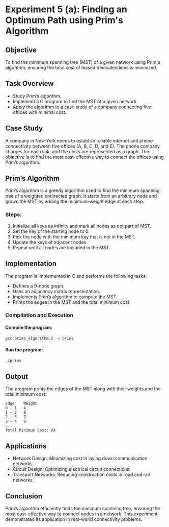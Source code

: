 # Experiment 5 (a): Finding an Optimum Path using Prim's Algorithm
## Objective
To find the minimum spanning tree (MST) of a given network using Prim's algorithm, ensuring the total cost of leased dedicated lines is minimized.
## Task Overview
- Study Prim’s algorithm.
- Implement a C program to find the MST of a given network.
- Apply the algorithm to a case study of a company connecting five offices with minimal cost.
## Case Study
A company in New York needs to establish reliable internet and phone connectivity between five offices (A, B, C, D, and E). The phone company charges for each link, and the costs are represented as a graph. The objective is to find the most cost-effective way to connect the offices using Prim’s algorithm.
## Prim’s Algorithm
Prim’s algorithm is a greedy algorithm used to find the minimum spanning tree of a weighted undirected graph. It starts from an arbitrary node and grows the MST by adding the minimum-weight edge at each step.

### Steps:
1. Initialize all keys as infinity and mark all nodes as not part of MST.
2. Set the key of the starting node to 0.
3. Pick the node with the minimum key that is not in the MST.
4. Update the keys of adjacent nodes.
5. Repeat until all nodes are included in the MST.

## Implementation
The program is implemented in C and performs the following tasks:
- Defines a 9-node graph.
- Uses an adjacency matrix representation.
- Implements Prim’s algorithm to compute the MST.
- Prints the edges in the MST and the total minimum cost.

### Compilation and Execution
#### Compile the program:
```sh
gcc prims_algorithm.c -o prims
```
#### Run the program:
```sh
./prims
```

## Output
The program prints the edges of the MST along with their weights and the total minimum cost:
```
Edge    Weight
0 - 1   4
1 - 2   8
2 - 3   7
3 - 4   9
...
Total Minimum Cost: XX
```

## Applications
- Network Design: Minimizing cost in laying down communication networks.
- Circuit Design: Optimizing electrical circuit connections.
- Transport Networks: Reducing construction costs in road and rail networks.

## Conclusion
Prim’s algorithm efficiently finds the minimum spanning tree, ensuring the most cost-effective way to connect nodes in a network. This experiment demonstrated its application in real-world connectivity problems.

